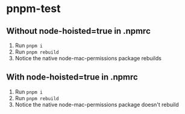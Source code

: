 # pnpm-test
## Without node-hoisted=true in .npmrc
1. Run `pnpm i`
2. Run `pnpm rebuild`
3. Notice the native node-mac-permissions package rebuilds

## With node-hoisted=true in .npmrc
1. Run `pnpm i`
2. Run `pnpm rebuild`
3. Notice the native node-mac-permissions package doesn't rebuild